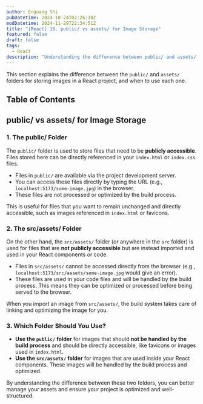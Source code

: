 ```yaml
---
author: Enguang Shi
pubDatetime: 2024-10-24T02:26:38Z
modDatetime: 2024-11-29T22:34:51Z
title: "[React] 16. public/ vs assets/ for Image Storage"
featured: false
draft: false
tags:
  - React
description: "Understanding the difference between public/ and assets/ for storing images in a React project."
---
```


This section explains the difference between the `public/` and `assets/` folders for storing images in a React project, and when to use each one.

## Table of Contents

## public/ vs assets/ for Image Storage

### 1. The public/ Folder

The `public/` folder is used to store files that need to be **publicly accessible**. Files stored here can be directly referenced in your `index.html` or `index.css` files.

- Files in `public/` are available via the project development server.
- You can access these files directly by typing the URL (e.g., `localhost:5173/some-image.jpg`) in the browser.
- These files are not processed or optimized by the build process.

This is useful for files that you want to remain unchanged and directly accessible, such as images referenced in `index.html` or favicons.

### 2. The src/assets/ Folder

On the other hand, the `src/assets/` folder (or anywhere in the `src` folder) is used for files that are **not publicly accessible** but are instead imported and used in your React components or code.

- Files in `src/assets/` cannot be accessed directly from the browser (e.g., `localhost:5173/src/assets/some-image.jpg` would give an error).
- These files are used in your code files and will be handled by the build process. This means they can be optimized or processed before being served to the browser.

When you import an image from `src/assets/`, the build system takes care of linking and optimizing the image for you.

### 3. Which Folder Should You Use?

- **Use the `public/` folder** for images that should **not be handled by the build process** and should be directly accessible, like favicons or images used in `index.html`.
- **Use the `src/assets/` folder** for images that are used inside your React components. These images will be handled by the build process and optimized.

By understanding the difference between these two folders, you can better manage your assets and ensure your project is optimized and well-structured.
